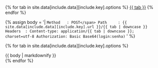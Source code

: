 <!--
Modelo:
request:
  url: 'http://www.pmove.planmob.com.br/rest/planejamento/insert' # URL a ser exibido
  options:
    - 'JSON' # Opções da aba, é o mesmo para id
    - 'XML'
-->
<div class="mdl-tabs mdl-js-tabs mdl-js-ripple-effect">
  <div class="mdl-tabs__tab-bar tab-left">
    {% for tab in site.data[include.data][include.key].options %}
      <a href="#{{ tab | downcase }}" class="mdl-tabs__tab {% if forloop.first %}is-active{% endif %}">{{ tab }}</a>
    {% endfor %}
  </div>

  {% assign body = '|
    ```
    Method   : POST</span>
    Path     : {{ site.data[include.data][include.key].url }}/{{ tab | downcase }}
    Headers  : Content-type: application/{{ tab | downcase }}; charset=utf-8
               Authorization: Basic Base64(login:senha)
    ```
  ' %}

  {% for tab in site.data[include.data][include.key].options %}
    <div class="mdl-tabs__panel{% if forloop.first %} is-active{% endif %}" id="{{ tab | downcase }}">
      {{ body | markdownify }}
    </div>
  {% endfor %}
</div>